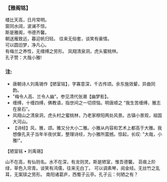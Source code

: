 ### 【雅阁铭】

楼比天高，日月常明。  
窗同水阔，波澜不惊。  
斯是雅阁，书德齐馨。  
朝送雁致远，暮迎帆归轻。
往来无俗套，谈笑有豪情。  
可以圆旧梦，净凡心。  
有梅兰之养性，无缠缚之劳形。
凤翔清泉洞，虎头蜜桃林。  
孔子赞：大哉小雅!

### 注:
- 唐朝诗人刘禹锡作【陋室铭】，字寡意深，千古传颂。余东施效颦，异曲同韵。
- "梅令人高、兰令人幽"。参见清代张潮【幽梦影】。
- 缠缚，十缠四缚，佛教语，指世间之一切烦恼。明唐顺之 “我生苦缠缚，雅志在泉石”。
- 风翔山之清泉洞，虎头村之蜜桃林，乃老家穆阳两处风景。古镇小景观，祖国大河山。
- 【诗经】风，雅，颂。雅又分大小二雅。小雅从内容和艺术上都高于大雅。我想像孔夫子当年半夜伏案，整理诗经，为小雅所震撼。惊起，长叹: "大哉，小雅!"。

【陋室铭 • 刘禹锡】

山不在高，有仙则名。水不在深，有龙则灵。斯是陋室，惟吾德馨。
苔痕上阶绿，草色入帘青。谈笑有鸿儒，往来无白丁。
可以调素琴，阅金经。无丝竹之乱耳，无案牍之劳形。
南阳诸葛庐，西蜀子云亭。孔子云：何陋之有？
